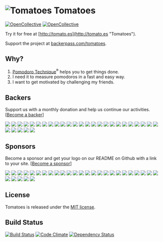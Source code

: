 # ![Tomatoes](https://github.com/tomatoes-app/tomatoes/raw/develop/app/assets/images/tomatoes_logo_48.png "Tomatoes") Tomatoes
[![OpenCollective](https://opencollective.com/tomatoes/backers/badge.svg)](#backers)
[![OpenCollective](https://opencollective.com/tomatoes/sponsors/badge.svg)](#sponsors)

Try it for free at [http://tomato.es](http://tomato.es "Tomatoes").

Support the project at [backerpass.com/tomatoes](https://backerpass.com/tomatoes).

## Why?

1. [Pomodoro Technique](http://www.pomodorotechnique.com)<sup>®</sup> helps you to get things done.
1. I need it to measure pomodoros in a fast and easy way.
1. I want to get motivated by challenging my friends.

## Backers
Support us with a monthly donation and help us continue our activities. [[Become a backer](https://opencollective.com/tomatoes#backer)]

<a href="https://opencollective.com/tomatoes/backer/0/website" target="_blank"><img src="https://opencollective.com/tomatoes/backer/0/avatar.svg"></a>
<a href="https://opencollective.com/tomatoes/backer/1/website" target="_blank"><img src="https://opencollective.com/tomatoes/backer/1/avatar.svg"></a>
<a href="https://opencollective.com/tomatoes/backer/2/website" target="_blank"><img src="https://opencollective.com/tomatoes/backer/2/avatar.svg"></a>
<a href="https://opencollective.com/tomatoes/backer/3/website" target="_blank"><img src="https://opencollective.com/tomatoes/backer/3/avatar.svg"></a>
<a href="https://opencollective.com/tomatoes/backer/4/website" target="_blank"><img src="https://opencollective.com/tomatoes/backer/4/avatar.svg"></a>
<a href="https://opencollective.com/tomatoes/backer/5/website" target="_blank"><img src="https://opencollective.com/tomatoes/backer/5/avatar.svg"></a>
<a href="https://opencollective.com/tomatoes/backer/6/website" target="_blank"><img src="https://opencollective.com/tomatoes/backer/6/avatar.svg"></a>
<a href="https://opencollective.com/tomatoes/backer/7/website" target="_blank"><img src="https://opencollective.com/tomatoes/backer/7/avatar.svg"></a>
<a href="https://opencollective.com/tomatoes/backer/8/website" target="_blank"><img src="https://opencollective.com/tomatoes/backer/8/avatar.svg"></a>
<a href="https://opencollective.com/tomatoes/backer/9/website" target="_blank"><img src="https://opencollective.com/tomatoes/backer/9/avatar.svg"></a>
<a href="https://opencollective.com/tomatoes/backer/10/website" target="_blank"><img src="https://opencollective.com/tomatoes/backer/10/avatar.svg"></a>
<a href="https://opencollective.com/tomatoes/backer/11/website" target="_blank"><img src="https://opencollective.com/tomatoes/backer/11/avatar.svg"></a>
<a href="https://opencollective.com/tomatoes/backer/12/website" target="_blank"><img src="https://opencollective.com/tomatoes/backer/12/avatar.svg"></a>
<a href="https://opencollective.com/tomatoes/backer/13/website" target="_blank"><img src="https://opencollective.com/tomatoes/backer/13/avatar.svg"></a>
<a href="https://opencollective.com/tomatoes/backer/14/website" target="_blank"><img src="https://opencollective.com/tomatoes/backer/14/avatar.svg"></a>
<a href="https://opencollective.com/tomatoes/backer/15/website" target="_blank"><img src="https://opencollective.com/tomatoes/backer/15/avatar.svg"></a>
<a href="https://opencollective.com/tomatoes/backer/16/website" target="_blank"><img src="https://opencollective.com/tomatoes/backer/16/avatar.svg"></a>
<a href="https://opencollective.com/tomatoes/backer/17/website" target="_blank"><img src="https://opencollective.com/tomatoes/backer/17/avatar.svg"></a>
<a href="https://opencollective.com/tomatoes/backer/18/website" target="_blank"><img src="https://opencollective.com/tomatoes/backer/18/avatar.svg"></a>
<a href="https://opencollective.com/tomatoes/backer/19/website" target="_blank"><img src="https://opencollective.com/tomatoes/backer/19/avatar.svg"></a>
<a href="https://opencollective.com/tomatoes/backer/20/website" target="_blank"><img src="https://opencollective.com/tomatoes/backer/20/avatar.svg"></a>
<a href="https://opencollective.com/tomatoes/backer/21/website" target="_blank"><img src="https://opencollective.com/tomatoes/backer/21/avatar.svg"></a>
<a href="https://opencollective.com/tomatoes/backer/22/website" target="_blank"><img src="https://opencollective.com/tomatoes/backer/22/avatar.svg"></a>
<a href="https://opencollective.com/tomatoes/backer/23/website" target="_blank"><img src="https://opencollective.com/tomatoes/backer/23/avatar.svg"></a>
<a href="https://opencollective.com/tomatoes/backer/24/website" target="_blank"><img src="https://opencollective.com/tomatoes/backer/24/avatar.svg"></a>
<a href="https://opencollective.com/tomatoes/backer/25/website" target="_blank"><img src="https://opencollective.com/tomatoes/backer/25/avatar.svg"></a>
<a href="https://opencollective.com/tomatoes/backer/26/website" target="_blank"><img src="https://opencollective.com/tomatoes/backer/26/avatar.svg"></a>
<a href="https://opencollective.com/tomatoes/backer/27/website" target="_blank"><img src="https://opencollective.com/tomatoes/backer/27/avatar.svg"></a>
<a href="https://opencollective.com/tomatoes/backer/28/website" target="_blank"><img src="https://opencollective.com/tomatoes/backer/28/avatar.svg"></a>
<a href="https://opencollective.com/tomatoes/backer/29/website" target="_blank"><img src="https://opencollective.com/tomatoes/backer/29/avatar.svg"></a>

## Sponsors
Become a sponsor and get your logo on our README on Github with a link to your site. [[Become a sponsor](https://opencollective.com/tomatoes#sponsor)]

<a href="https://opencollective.com/tomatoes/sponsor/0/website" target="_blank"><img src="https://opencollective.com/tomatoes/sponsor/0/avatar.svg"></a>
<a href="https://opencollective.com/tomatoes/sponsor/1/website" target="_blank"><img src="https://opencollective.com/tomatoes/sponsor/1/avatar.svg"></a>
<a href="https://opencollective.com/tomatoes/sponsor/2/website" target="_blank"><img src="https://opencollective.com/tomatoes/sponsor/2/avatar.svg"></a>
<a href="https://opencollective.com/tomatoes/sponsor/3/website" target="_blank"><img src="https://opencollective.com/tomatoes/sponsor/3/avatar.svg"></a>
<a href="https://opencollective.com/tomatoes/sponsor/4/website" target="_blank"><img src="https://opencollective.com/tomatoes/sponsor/4/avatar.svg"></a>
<a href="https://opencollective.com/tomatoes/sponsor/5/website" target="_blank"><img src="https://opencollective.com/tomatoes/sponsor/5/avatar.svg"></a>
<a href="https://opencollective.com/tomatoes/sponsor/6/website" target="_blank"><img src="https://opencollective.com/tomatoes/sponsor/6/avatar.svg"></a>
<a href="https://opencollective.com/tomatoes/sponsor/7/website" target="_blank"><img src="https://opencollective.com/tomatoes/sponsor/7/avatar.svg"></a>
<a href="https://opencollective.com/tomatoes/sponsor/8/website" target="_blank"><img src="https://opencollective.com/tomatoes/sponsor/8/avatar.svg"></a>
<a href="https://opencollective.com/tomatoes/sponsor/9/website" target="_blank"><img src="https://opencollective.com/tomatoes/sponsor/9/avatar.svg"></a>
<a href="https://opencollective.com/tomatoes/sponsor/10/website" target="_blank"><img src="https://opencollective.com/tomatoes/sponsor/10/avatar.svg"></a>
<a href="https://opencollective.com/tomatoes/sponsor/11/website" target="_blank"><img src="https://opencollective.com/tomatoes/sponsor/11/avatar.svg"></a>
<a href="https://opencollective.com/tomatoes/sponsor/12/website" target="_blank"><img src="https://opencollective.com/tomatoes/sponsor/12/avatar.svg"></a>
<a href="https://opencollective.com/tomatoes/sponsor/13/website" target="_blank"><img src="https://opencollective.com/tomatoes/sponsor/13/avatar.svg"></a>
<a href="https://opencollective.com/tomatoes/sponsor/14/website" target="_blank"><img src="https://opencollective.com/tomatoes/sponsor/14/avatar.svg"></a>
<a href="https://opencollective.com/tomatoes/sponsor/15/website" target="_blank"><img src="https://opencollective.com/tomatoes/sponsor/15/avatar.svg"></a>
<a href="https://opencollective.com/tomatoes/sponsor/16/website" target="_blank"><img src="https://opencollective.com/tomatoes/sponsor/16/avatar.svg"></a>
<a href="https://opencollective.com/tomatoes/sponsor/17/website" target="_blank"><img src="https://opencollective.com/tomatoes/sponsor/17/avatar.svg"></a>
<a href="https://opencollective.com/tomatoes/sponsor/18/website" target="_blank"><img src="https://opencollective.com/tomatoes/sponsor/18/avatar.svg"></a>
<a href="https://opencollective.com/tomatoes/sponsor/19/website" target="_blank"><img src="https://opencollective.com/tomatoes/sponsor/19/avatar.svg"></a>
<a href="https://opencollective.com/tomatoes/sponsor/20/website" target="_blank"><img src="https://opencollective.com/tomatoes/sponsor/20/avatar.svg"></a>
<a href="https://opencollective.com/tomatoes/sponsor/21/website" target="_blank"><img src="https://opencollective.com/tomatoes/sponsor/21/avatar.svg"></a>
<a href="https://opencollective.com/tomatoes/sponsor/22/website" target="_blank"><img src="https://opencollective.com/tomatoes/sponsor/22/avatar.svg"></a>
<a href="https://opencollective.com/tomatoes/sponsor/23/website" target="_blank"><img src="https://opencollective.com/tomatoes/sponsor/23/avatar.svg"></a>
<a href="https://opencollective.com/tomatoes/sponsor/24/website" target="_blank"><img src="https://opencollective.com/tomatoes/sponsor/24/avatar.svg"></a>
<a href="https://opencollective.com/tomatoes/sponsor/25/website" target="_blank"><img src="https://opencollective.com/tomatoes/sponsor/25/avatar.svg"></a>
<a href="https://opencollective.com/tomatoes/sponsor/26/website" target="_blank"><img src="https://opencollective.com/tomatoes/sponsor/26/avatar.svg"></a>
<a href="https://opencollective.com/tomatoes/sponsor/27/website" target="_blank"><img src="https://opencollective.com/tomatoes/sponsor/27/avatar.svg"></a>
<a href="https://opencollective.com/tomatoes/sponsor/28/website" target="_blank"><img src="https://opencollective.com/tomatoes/sponsor/28/avatar.svg"></a>
<a href="https://opencollective.com/tomatoes/sponsor/29/website" target="_blank"><img src="https://opencollective.com/tomatoes/sponsor/29/avatar.svg"></a>

## License

Tomatoes is released under the [MIT license](https://raw.github.com/tomatoes-app/tomatoes/develop/MIT-LICENSE).

## Build Status

[![Build Status](https://travis-ci.org/tomatoes-app/tomatoes.svg?branch=master)](https://travis-ci.org/tomatoes-app/tomatoes)
[![Code Climate](https://codeclimate.com/github/tomatoes-app/tomatoes/badges/gpa.svg)](https://codeclimate.com/github/tomatoes-app/tomatoes)
[![Dependency Status](https://gemnasium.com/badges/github.com/tomatoes-app/tomatoes.svg)](https://gemnasium.com/github.com/tomatoes-app/tomatoes)
